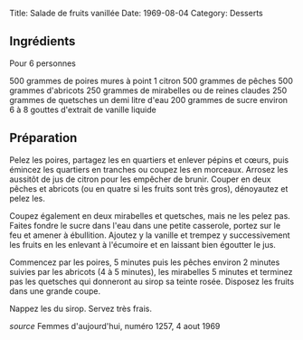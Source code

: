 Title: Salade de fruits vanillée
Date: 1969-08-04
Category: Desserts

## Ingrédients

Pour 6 personnes

500 grammes de poires mures à point
1 citron
500 grammes de pêches
500 grammes d'abricots
250 grammes de mirabelles ou de reines claudes
250 grammes de quetsches
un demi litre d'eau
200 grammes de sucre
environ 6 à 8 gouttes d'extrait de vanille liquide

## Préparation

Pelez les poires, partagez les en quartiers et enlever pépins et cœurs, puis
émincez les quartiers en tranches ou coupez les en morceaux. Arrosez les
aussitôt de jus de citron pour les empêcher de brunir. Couper en deux pêches et
abricots (ou en quatre si les fruits sont très gros), dénoyautez et pelez les.

Coupez également en deux mirabelles et quetsches, mais ne les pelez pas. Faites
fondre le sucre dans l'eau dans une petite casserole, portez sur le feu et
amener à ébullition. Ajoutez y la vanille et trempez y successivement les
fruits en les enlevant à l'écumoire et en laissant bien égoutter le jus.

Commencez par les poires, 5 minutes puis les pêches environ 2 minutes suivies
par les abricots (4 à 5 minutes), les mirabelles 5 minutes et terminez pas les
quetsches qui donneront au sirop sa teinte rosée. Disposez les fruits dans une
grande coupe.

Nappez les du sirop.
Servez très frais.

*source* Femmes d'aujourd'hui, numéro 1257, 4 aout 1969
